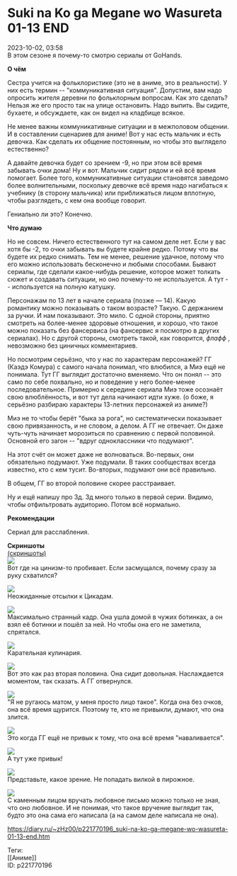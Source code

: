 Suki na Ko ga Megane wo Wasureta 01-13 END
===========================================

   
 2023-10-02, 03:58   
  В этом сезоне я почему-то смотрю сериалы от GoHands.   
   
  **О чём**    
   
 Сестра учится на фольклористике (это не в аниме, это в реальности). У них есть термин -- "коммуникативная ситуация". Допустим, вам надо опросить жителя деревни по фольклорным вопросам. Как это сделать? Нельзя же его просто так на улице остановить. Надо выпить. Вы сидите, бухаете, и обсуждаете, как он видел на кладбище всякое.   
   
 Не менее важны коммуникативные ситуации и в межполовом общении. И в составлении сценариев для аниме! Вот у нас есть мальчик и есть девочка. Как сделать их общение постоянным, но чтобы это выглядело естественно?   
   
 А давайте девочка будет со зрением -9, но при этом всё время забывать очки дома! Ну и вот. Мальчик сидит рядом и ей всё время помогает. Более того, коммуникативные ситуации становятся заведомо более волнительными, поскольку девочке всё время надо нагибаться к учебнику (в сторону мальчика) или приближаться лицом вплотную, чтобы разглядеть, с кем она вообще говорит.   
   
 Гениально ли это? Конечно.   
   
  **Что думаю**    
   
 Но не совсем. Ничего естественного тут на самом деле нет. Если у вас хотя бы -2, то очки забывать вы будете крайне редко. Потому что вы будете их редко снимать. Тем не менее, решение удачное, потому что его можно использовать бесконечно и любыми способами. Бывают сериалы, где сделали какое-нибудь решение, которое может толкать сюжет и создавать ситуации, но оно почему-то не используется. А тут -- используется на полную катушку.   
   
 Персонажам по 13 лет в начале сериала (позже — 14). Какую романтику можно показывать о таком возрасте? Такую. С держанием за ручки. И нам показывают. Это мило. С одной стороны, приятно смотреть на более-менее здоровые отношения, и хорошо, что такое можно показать без фансервиса (на фансервис я посмотрю в других сериалах). Но с другой стороны, смотреть такой, как говорится,  *флафф*  , невозможно без циничных комментариев.   
   
 Но посмотрим серьёзно, что у нас по характерам персонажей? ГГ (Каэдэ Комура) с самого начала понимал, что влюбился, а Миэ ещё не понимала. Тут ГГ выглядит достаточно вменяемо. Что он понял -- это само по себе похвально, но и поведение у него более-менее последовательное. Примерно к середине сериала Миэ тоже осознаёт свою влюблённость, и вот тут дела начинают идти хуже. (о боже, я серьёзно разбираю характеры 13-летних персонажей из аниме?)   
   
 Миэ не то чтобы берёт "быка за рога", но систематически показывает свою привязанность, и не словом, а делом. А ГГ не отвечает. Он даже чуть-чуть начинает морозиться по сравнению с первой половиной. Основной его загон -- "вдруг одноклассники что подумают".   
   
 На этот счёт он может даже не волноваться. Во-первых, они обязательно подумают. Уже подумали. В таких сообществах всегда известно, кто с кем тусит. Во-вторых, подумают они всё правильно.   
   
 В общем, ГГ во второй половине скорее расстраивает.   
   
 Ну и ещё напишу про 3д. 3д много только в первой серии. Видимо, чтобы отфильтровать аудиторию. Потом всё нормально.   
   
  **Рекомендации**    
   
 Сериал для расслабления.   
   
  **Скриншоты**    
  [(скриншоты)](https://zHz00.diary.ru/p221770196.htm?index=1#linkmore221770196m1)       
  [![](https://i.yapx.ru/WiXTVl.jpg)](https://yapx.ru/image/WiXTV)    
 Вот где на цинизм-то пробивает. Если засмущался, почему сразу за руку схватился?   
   
  [![](https://i.yapx.ru/WiXTNl.jpg)](https://yapx.ru/image/WiXTN)    
 Неожиданные отсылки к Цикадам.   
   
  [![](https://i.yapx.ru/WiXTOl.jpg)](https://yapx.ru/image/WiXTO)    
 Максимально странный кадр. Она ушла домой в чужих ботинках, а он взял её ботинки и пошёл за ней. Но чтобы она его не заметила, спрятался.   
   
  [![](https://i.yapx.ru/WiXTPl.jpg)](https://yapx.ru/image/WiXTP)    
 Карательная кулинария.   
   
  [![](https://i.yapx.ru/WiXTQl.jpg)](https://yapx.ru/image/WiXTQ)    
 Вот это как раз вторая половина. Она сидит довольная. Наслаждается моментом, так сказать. А ГГ отвернулся.   
   
  [![](https://i.yapx.ru/WiXTRl.jpg)](https://yapx.ru/image/WiXTR)    
 "Я не ругаюсь матом, у меня просто лицо такое". Когда она без очков, она всё время щурится. Поэтому те, кто не привыкли, думают, что она злится.   
   
  [![](https://i.yapx.ru/WiXTSl.jpg)](https://yapx.ru/image/WiXTS)    
 Это когда ГГ ещё не привык к тому, что она всё время "наваливается".   
   
  [![](https://i.yapx.ru/WiXTTl.jpg)](https://yapx.ru/image/WiXTT)    
 А тут уже привык!   
   
  [![](https://i.yapx.ru/WiXTUl.jpg)](https://yapx.ru/image/WiXTU)    
 Представьте, какое зрение. Не попадать вилкой в пирожное.   
   
  [![](https://i.yapx.ru/WiXTWl.jpg)](https://yapx.ru/image/WiXTW)    
 С каменным лицом вручать любовное письмо можно только не зная, что оно любовное. И не понимая, что такое вручение выглядит так, будто это она сама его написала (а на самом деле написала не она).   
   
      
    
 <https://diary.ru/~zHz00/p221770196_suki-na-ko-ga-megane-wo-wasureta-01-13-end.htm>   
   
 Теги:   
 [[Аниме]]   
 ID: p221770196